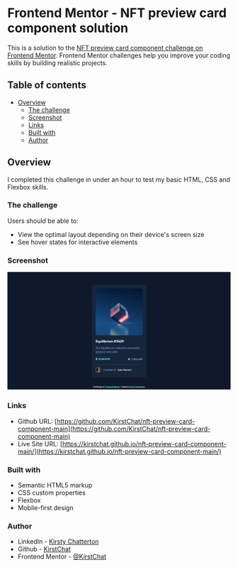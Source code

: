 # Frontend Mentor - NFT preview card component solution

This is a solution to the [NFT preview card component challenge on Frontend Mentor](https://www.frontendmentor.io/challenges/nft-preview-card-component-SbdUL_w0U). Frontend Mentor challenges help you improve your coding skills by building realistic projects.

## Table of contents

- [Overview](#overview)
  - [The challenge](#the-challenge)
  - [Screenshot](#screenshot)
  - [Links](#links)
  - [Built with](#built-with)
  - [Author](#author)

## Overview

I completed this challenge in under an hour to test my basic HTML, CSS and Flexbox skills.

### The challenge

Users should be able to:

- View the optimal layout depending on their device's screen size
- See hover states for interactive elements

### Screenshot

![Screenshot](/images/desktop-screenshot.png)

### Links

- Github URL: [https://github.com/KirstChat/nft-preview-card-component-main](https://github.com/KirstChat/nft-preview-card-component-main)
- Live Site URL: [https://kirstchat.github.io/nft-preview-card-component-main/](https://kirstchat.github.io/nft-preview-card-component-main/)

### Built with

- Semantic HTML5 markup
- CSS custom properties
- Flexbox
- Mobile-first design

### Author

- LinkedIn - [Kirsty Chatterton](https://www.linkedin.com/in/kirsty-c-154781a4/)
- Github - [KirstChat](https://github.com/KirstChat)
- Frontend Mentor - [@KirstChat](https://www.frontendmentor.io/profile/KirstChat)
